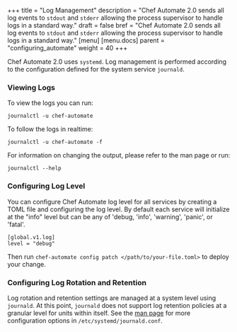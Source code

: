 +++
title = "Log Management"
description = "Chef Automate 2.0 sends all log events to `stdout` and `stderr` allowing the process supervisor to handle logs in a standard way."
draft = false
bref = "Chef Automate 2.0 sends all log events to `stdout` and `stderr` allowing the process supervisor to handle logs in a standard way."
[menu]
  [menu.docs]
    parent = "configuring_automate"
    weight = 40
+++

Chef Automate 2.0 uses `systemd`. Log management is performed according to the configuration defined for the system service `journald`.

### Viewing Logs

To view the logs you can run:

```shell
journalctl -u chef-automate
```

To follow the logs in realtime:

```shell
journalctl -u chef-automate -f
```

For information on changing the output, please refer to the man page or run:

```shell
journalctl --help
```

### Configuring Log Level

You can configure Chef Automate log level for all services by creating a TOML file and configuring the log level. By default each service will initialize at the "info" level but can be any of 'debug, 'info', 'warning', 'panic', or 'fatal'.

```shell
[global.v1.log]
level = "debug"
```

Then run `chef-automate config patch </path/to/your-file.toml>` to deploy your change.

### Configuring Log Rotation and Retention

Log rotation and retention settings are managed at a system level using `journald`. At this point, `journald` does not support log retention policies at a granular level for units within itself. See the [man page](https://www.freedesktop.org/software/systemd/man/journald.conf.html) for more configuration options in `/etc/systemd/journald.conf`.
